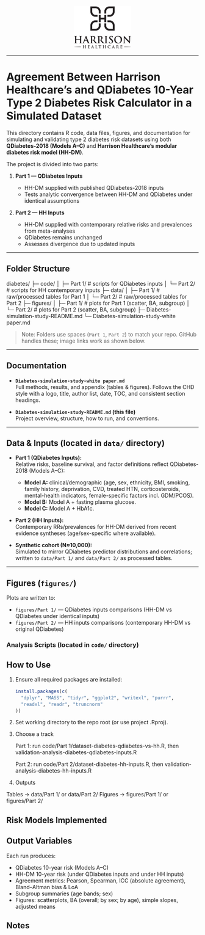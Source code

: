 <div align="center">
  <img src="../../../assets/harrison-logo.jpg" alt="Harrison Healthcare Logo" width="150">
</div>

---

# Agreement Between Harrison Healthcare’s and QDiabetes 10-Year Type 2 Diabetes Risk Calculator in a Simulated Dataset

This directory contains R code, data files, figures, and documentation for simulating and validating type 2 diabetes risk datasets using both **QDiabetes-2018 (Models A–C)** and **Harrison Healthcare’s modular diabetes risk model (HH-DM)**.  

The project is divided into two parts:

1. **Part 1 — QDiabetes Inputs**
   - HH-DM supplied with published QDiabetes-2018 inputs
   - Tests analytic convergence between HH-DM and QDiabetes under identical assumptions

2. **Part 2 — HH Inputs**
   - HH-DM supplied with contemporary relative risks and prevalences from meta-analyses
   - QDiabetes remains unchanged
   - Assesses divergence due to updated inputs

---

## Folder Structure

diabetes/
├─ code/
│ ├─ Part 1/ # scripts for QDiabetes inputs
│ └─ Part 2/ # scripts for HH contemporary inputs
├─ data/
│ ├─ Part 1/ # raw/processed tables for Part 1
│ └─ Part 2/ # raw/processed tables for Part 2
├─ figures/
│ ├─ Part 1/ # plots for Part 1 (scatter, BA, subgroup)
│ └─ Part 2/ # plots for Part 2 (scatter, BA, subgroup)
├─ Diabetes-simulation-study-README.md
└─ Diabetes-simulation-study-white paper.md


> Note: Folders use spaces (`Part 1`, `Part 2`) to match your repo. GitHub handles these; image links work as shown below.

---

## Documentation

- **`Diabetes-simulation-study-white paper.md`**  
  Full methods, results, and appendix (tables & figures). Follows the CHD style with a logo, title, author list, date, TOC, and consistent section headings.

- **`Diabetes-simulation-study-README.md` (this file)**  
  Project overview, structure, how to run, and conventions.

---

## Data & Inputs (located in `data/` directory)

- **Part 1 (QDiabetes Inputs):**  
  Relative risks, baseline survival, and factor definitions reflect QDiabetes-2018 (Models A–C):
  - **Model A:** clinical/demographic (age, sex, ethnicity, BMI, smoking, family history, deprivation, CVD, treated HTN, corticosteroids, mental-health indicators, female-specific factors incl. GDM/PCOS).
  - **Model B:** Model A + fasting plasma glucose.
  - **Model C:** Model A + HbA1c.

- **Part 2 (HH Inputs):**  
  Contemporary RRs/prevalences for HH-DM derived from recent evidence syntheses (age/sex-specific where available).

- **Synthetic cohort (N≈10,000):**  
  Simulated to mirror QDiabetes predictor distributions and correlations; written to `data/Part 1/` and `data/Part 2/` as processed tables.

---

## Figures (`figures/`)

Plots are written to:

- `figures/Part 1/` — QDiabetes inputs comparisons (HH-DM vs QDiabetes under identical inputs)  
- `figures/Part 2/` — HH inputs comparisons (contemporary HH-DM vs original QDiabetes)

### Analysis Scripts (located in `code/` directory)


## How to Use

1. Ensure all required packages are installed:
   ```R
   install.packages(c(
     "dplyr", "MASS", "tidyr", "ggplot2", "writexl", "purrr",
     "readxl", "readr", "truncnorm"
   ))
   ```
2. Set working directory to the repo root (or use project .Rproj).

3. Choose a track

   Part 1: run code/Part 1/dataset-diabetes-qdiabetes-vs-hh.R, then validation-analysis-diabetes-qdiabetes-inputs.R

   Part 2: run code/Part 2/dataset-diabetes-hh-inputs.R, then validation-analysis-diabetes-hh-inputs.R

4. Outputs

  Tables → data/Part 1/ or data/Part 2/
  Figures → figures/Part 1/ or figures/Part 2/

## Risk Models Implemented


## Output Variables

Each run produces:
- QDiabetes 10-year risk (Models A–C)
- HH-DM 10-year risk (under QDiabetes inputs and under HH inputs)
- Agreement metrics: Pearson, Spearman, ICC (absolute agreement), Bland–Altman bias & LoA
- Subgroup summaries (age bands; sex)
- Figures: scatterplots, BA (overall; by sex; by age), simple slopes, adjusted means

## Notes
  
